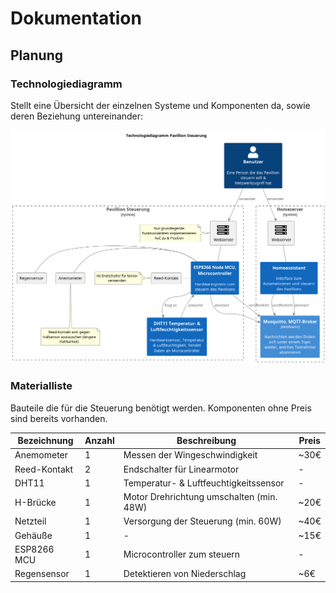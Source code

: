 # Dokumentation

## Planung

### Technologiediagramm

Stellt eine Übersicht der einzelnen Systeme und Komponenten da, sowie deren
Beziehung untereinander:

![Technologiediagramm Pavillion Steuerung](tech-diagram.png)

### Materialliste

Bauteile die für die Steuerung benötigt werden. Komponenten ohne Preis sind
bereits vorhanden.

| Bezeichnung  | Anzahl | Beschreibung                             | Preis |
| ------------ | ------ | ---------------------------------------- | ----- |
| Anemometer   | 1      | Messen der Wingeschwindigkeit            | ~30€  |
| Reed-Kontakt | 2      | Endschalter für Linearmotor              | -     |
| DHT11        | 1      | Temperatur- & Luftfeuchtigkeitssensor    | -     |
| H-Brücke     | 1      | Motor Drehrichtung umschalten (min. 48W) | ~20€  |
| Netzteil     | 1      | Versorgung der Steuerung (min. 60W)      | ~40€  |
| Gehäuße      | 1      | -                                        | ~15€  |
| ESP8266 MCU  | 1      | Microcontroller zum steuern              | -     |
| Regensensor  | 1      | Detektieren von Niederschlag             | ~6€   |

